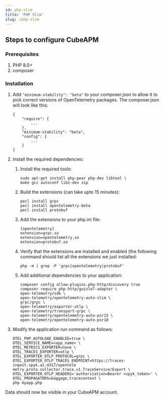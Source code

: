 ```yaml
---
id: php-slim
title: 'PHP Slim'
slug: /php-slim
---
```


## Steps to configure CubeAPM

### Prerequisites

1. PHP 8.0+
2. composer

### Installation

1. Add ```"minimum-stability": "beta"``` to your composer.json to allow it to pick correct versions of OpenTelemetry packages. The composer.json will look like this:
    ```
    {
        "require": {
            ...
        },
        "minimum-stability": "beta",
        "config": {
            ...
        }
    }
    ```

2. Install the required dependencies:

    1. Install the required tools:

        ```
        sudo apt-get install php-pear php-dev libtool \
        make gcc autoconf libz-dev zip
        ```

    2. Build the extensions (can take upto 15 minutes):

        ```
        pecl install grpc
        pecl install opentelemetry-beta
        pecl install protobuf
        ```
    3. Add the extensions to your php.ini file:

        ```
        [opentelemetry]
        extension=grpc.so
        extension=opentelemetry.so
        extension=protobuf.so
        ```

    4. Verify that the extensions are installed and enabled (the following command should list all
        the extensions we just installed:

        ```php -m | grep -P 'grpc|opentelemetry|protobuf'```

    5. Add additional dependencies to your application:

        ```
        composer config allow-plugins.php-http/discovery true
        composer require php-http/guzzle7-adapter \
        open-telemetry/sdk \
        open-telemetry/opentelemetry-auto-slim \
        grpc/grpc \
        open-telemetry/exporter-otlp \
        open-telemetry/transport-grpc \
        open-telemetry/opentelemetry-auto-psr15 \
        open-telemetry/opentelemetry-auto-psr18
        ```

3. Modify the application run command as follows:

    ```
    OTEL_PHP_AUTOLOAD_ENABLED=true \
    OTEL_SERVICE_NAME=<app_name> \
    OTEL_METRICS_EXPORTER=none \
    OTEL_TRACES_EXPORTER=otlp \
    OTEL_EXPORTER_OTLP_PROTOCOL=grpc \
    OTEL_EXPORTER_OTLP_TRACES_ENDPOINT=https://traces-ingest.spyk.ai:4317/opentele
    metry.proto.collector.trace.v1.TraceService/Export \
    OTEL_EXPORTER_OTLP_HEADERS='authorization=Bearer <spyk_token>' \
    OTEL_PROPAGATORS=baggage,tracecontext \
    php myapp.php
    ```

Data should now be visible in your CubeAPM account.